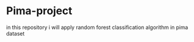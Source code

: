 # Pima-project
in this repository i will apply random forest classification algorithm in pima dataset
